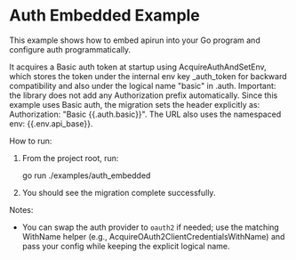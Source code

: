# Auth Embedded Example

This example shows how to embed apirun into your Go program and configure auth programmatically.

It acquires a Basic auth token at startup using AcquireAuthAndSetEnv, which stores the token under the internal env key _auth_token for backward compatibility and also under the logical name "basic" in .auth. Important: the library does not add any Authorization prefix automatically. Since this example uses Basic auth, the migration sets the header explicitly as: Authorization: "Basic {{.auth.basic}}". The URL also uses the namespaced env: {{.env.api_base}}.

How to run:

1. From the project root, run:

   go run ./examples/auth_embedded

2. You should see the migration complete successfully.

Notes:
- You can swap the auth provider to `oauth2` if needed; use the matching WithName helper (e.g., AcquireOAuth2ClientCredentialsWithName) and pass your config while keeping the explicit logical name.
